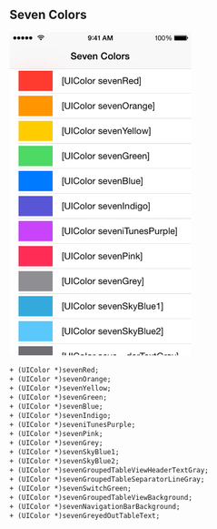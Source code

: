 ## Seven Colors

<img src="screenshot.png" width="320" height="568"></img>

	+ (UIColor *)sevenRed;
	+ (UIColor *)sevenOrange;
	+ (UIColor *)sevenYellow;
	+ (UIColor *)sevenGreen;
	+ (UIColor *)sevenBlue;
	+ (UIColor *)sevenIndigo;
	+ (UIColor *)seveniTunesPurple;
	+ (UIColor *)sevenPink;
	+ (UIColor *)sevenGrey;
	+ (UIColor *)sevenSkyBlue1;
	+ (UIColor *)sevenSkyBlue2;
	+ (UIColor *)sevenGroupedTableViewHeaderTextGray;
	+ (UIColor *)sevenGroupedTableSeparatorLineGray;
	+ (UIColor *)sevenSwitchGreen;
	+ (UIColor *)sevenGroupedTableViewBackground;
	+ (UIColor *)sevenNavigationBarBackground;
	+ (UIColor *)sevenGreyedOutTableText;